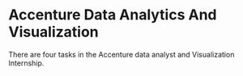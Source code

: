 # Accenture Data Analytics And Visualization 
There are four tasks in the Accenture data analyst and Visualization Internship. 
